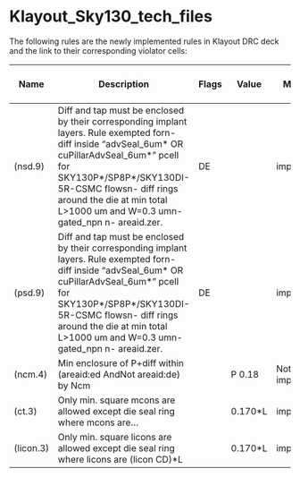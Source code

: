 # Klayout_Sky130_tech_files

The following rules are the newly implemented rules in Klayout DRC deck and the link to their corresponding violator cells:



| Name          | Description                                   | Flags	| Value		|	Magic Rule	 | KLayout Rule	 | Link to violator cell	| Notes         | 
| ------------- | --------------------------------------------- | ------| --------| -------------| ------------- | -----------------------|---------------|   
| (nsd.9)	      | Diff and tap must be enclosed by their corresponding implant layers. Rule exempted forn- diff inside “advSeal_6um* OR cuPillarAdvSeal_6um*” pcell for SKY130P*/SP8P*/SKY130DI-5R-CSMC flowsn- diff rings around the die at min total L>1000 um and W=0.3 umn- gated_npn n- areaid.zer. |	DE		|	|	implemented	| implemented	|[Violator Cell](https://github.com/NouranAbdelaziz/open_pdks/blob/master/sky130/klayout/Violator%20Cells/n_psdm_test.GDS)|	The rule was not tested for the exception|
(psd.9)       	| Diff and tap must be enclosed by their corresponding implant layers. Rule exempted forn- diff inside “advSeal_6um* OR cuPillarAdvSeal_6um*” pcell for SKY130P*/SP8P*/SKY130DI-5R-CSMC flowsn- diff rings around the die at min total L>1000 um and W=0.3 umn- gated_npn n- areaid.zer. |	DE		|	|	implemented	| implemented	|[Violator Cell](https://github.com/NouranAbdelaziz/open_pdks/blob/master/sky130/klayout/Violator%20Cells/n_psdm_test.GDS)|	The rule was not tested for the exception|
(ncm.4)	        | Min enclosure of P+diff within (areaid:ed AndNot areaid:de) by Ncm |	|P	0.18 |	Not implementable	| implemented	|[Violator Cell](https://github.com/NouranAbdelaziz/open_pdks/blob/master/sky130/klayout/Violator%20Cells/ncm_test.GDS) ||
(ct.3)	        | Only min. square mcons are allowed except die seal ring where mcons are… |	|0.170*L  | implementable	| implemented	|[Violator Cell](https://github.com/NouranAbdelaziz/open_pdks/blob/master/sky130/klayout/Violator%20Cells/Ct_test.GDS) ||
(licon.3)	        | Only min. square licons are allowed except die seal ring where licons are (licon CD)*L |	|0.170*L  | implementable	| implemented	|[Violator Cell](https://github.com/NouranAbdelaziz/open_pdks/blob/master/sky130/klayout/Violator%20Cells/Licon_test.GDS) ||


